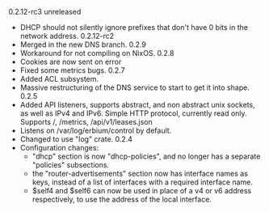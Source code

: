 0.2.12-rc3 unreleased
   - DHCP should not silently ignore prefixes that don't have 0 bits in the network address.
0.2.12-rc2
   - Merged in the new DNS branch.
0.2.9
   - Workaround for not compiling on NixOS.
0.2.8
   - Cookies are now sent on error
   - Fixed some metrics bugs.
0.2.7
   - Added ACL subsystem.
   - Massive restructuring of the DNS service to start to get it into shape.
0.2.5
   - Added API listeners, supports abstract, and non abstract unix sockets, as well as IPv4 and IPv6.
     Simple HTTP protocol, currently read only. Supports /, /metrics, /api/v1/leases.json
   - Listens on /var/log/erbium/control by default.
   - Changed to use "log" crate.
0.2.4
 - Configuration changes:
   - "dhcp" section is now "dhcp-policies", and no longer has a separate "policies" subsections.
   - the "router-advertisements" section now has interface names as keys, instead of a list of interfaces with a
     required interface name.
   - $self4 and $self6 can now be used in place of a v4 or v6 address respectively, to use the address of the
     local interface.
